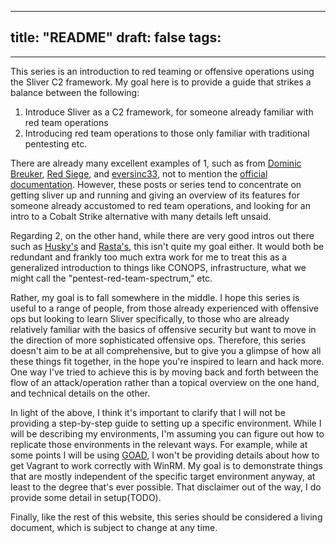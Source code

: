 
---
title: "README"
draft: false
tags:
  - 
---

This series is an introduction to red teaming or offensive operations using the Sliver C2 framework. My goal here is to provide a guide that strikes a balance between the following:

1. Introduce Sliver as a C2 framework, for someone already familiar with red team operations
2. Introducing red team operations to those only familiar with traditional pentesting etc.

There are already many excellent examples of 1, such as from [Dominic Breuker](https://dominicbreuker.com/post/learning_sliver_c2_01_installation/#series-overview),  [Red Siege](https://redsiege.com/blog/2022/11/introduction-to-sliver/), and [eversinc33](https://eversinc33.com/posts/getting-started-with-sliver/), not to mention the [official documentation](https://sliver.sh/docs). However, these posts or series tend to concentrate on getting sliver up and running and giving an overview of its features for someone already accustomed to red team operations, and looking for an intro to a Cobalt Strike alternative with many details left unsaid.

Regarding 2, on the other hand, while there are very good intros out there such as [Husky's](https://taggartinstitute.org/p/responsible-red-teaming) and [Rasta's](https://training.zeropointsecurity.co.uk/courses/red-team-ops), this isn't quite my goal either. It would both be redundant and frankly too much extra work for me to treat this as a generalized introduction to things like CONOPS, infrastructure, what we might call the "pentest-red-team-spectrum," etc. 

Rather, my goal is to fall somewhere in the middle. I hope this series is useful to a range of people, from those already experienced with offensive ops but looking to learn Sliver specifically, to those who are already relatively familiar with the basics of offensive security but want to move in the direction of more sophisticated offensive ops. Therefore, this series doesn't aim to be at all comprehensive, but to give you a glimpse of how all these things fit together, in the hope you're inspired to learn and hack more. One way I've tried to achieve this is by moving back and forth between the flow of an attack/operation rather than a topical overview on the one hand, and technical details on the other.

In light of the above, I think it's important to clarify that I will not be providing a step-by-step guide to setting up a specific environment. While I will be describing my environments, I'm assuming you can figure out how to replicate those environments in the relevant ways. For example, while at some points I will be using [GOAD](https://github.com/Orange-Cyberdefense/GOAD), I won't be providing details about how to get Vagrant to work correctly with WinRM. My goal is to demonstrate things that are mostly independent of the specific target environment anyway, at least to the degree that's ever possible. That disclaimer out of the way, I do provide some detail in setup(TODO).

Finally, like the rest of this website, this series should be considered a living document, which is subject to change at any time.

